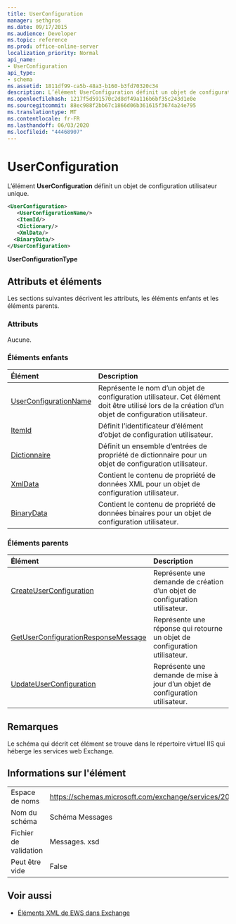 ```yaml
---
title: UserConfiguration
manager: sethgros
ms.date: 09/17/2015
ms.audience: Developer
ms.topic: reference
ms.prod: office-online-server
localization_priority: Normal
api_name:
- UserConfiguration
api_type:
- schema
ms.assetid: 1811df99-ca5b-48a3-b160-b3fd70320c34
description: L’élément UserConfiguration définit un objet de configuration utilisateur unique.
ms.openlocfilehash: 1217f5d591570c2d8df49a116b6bf35c243d1e0e
ms.sourcegitcommit: 88ec988f2bb67c1866d06b361615f3674a24e795
ms.translationtype: MT
ms.contentlocale: fr-FR
ms.lasthandoff: 06/03/2020
ms.locfileid: "44468907"
---
```

# <a name="userconfiguration"></a>UserConfiguration

L’élément **UserConfiguration** définit un objet de configuration utilisateur unique. 
  
```XML
<UserConfiguration>
   <UserConfigurationName/>
   <ItemId/>
   <Dictionary/>
   <XmlData/>
  <BinaryData/>
</UserConfiguration>
```

 **UserConfigurationType**
## <a name="attributes-and-elements"></a>Attributs et éléments

Les sections suivantes décrivent les attributs, les éléments enfants et les éléments parents.
  
### <a name="attributes"></a>Attributs

Aucune.
  
### <a name="child-elements"></a>Éléments enfants

|**Élément**|**Description**|
|:-----|:-----|
|[UserConfigurationName](userconfigurationname.md) <br/> |Représente le nom d’un objet de configuration utilisateur. Cet élément doit être utilisé lors de la création d’un objet de configuration utilisateur.  <br/> |
|[ItemId](itemid.md) <br/> |Définit l’identificateur d’élément d’objet de configuration utilisateur.  <br/> |
|[Dictionnaire](dictionary.md) <br/> |Définit un ensemble d’entrées de propriété de dictionnaire pour un objet de configuration utilisateur.  <br/> |
|[XmlData](xmldata.md) <br/> |Contient le contenu de propriété de données XML pour un objet de configuration utilisateur.  <br/> |
|[BinaryData](binarydata.md) <br/> |Contient le contenu de propriété de données binaires pour un objet de configuration utilisateur.  <br/> |
   
### <a name="parent-elements"></a>Éléments parents

|**Élément**|**Description**|
|:-----|:-----|
|[CreateUserConfiguration](createuserconfiguration.md) <br/> |Représente une demande de création d’un objet de configuration utilisateur.  <br/> |
|[GetUserConfigurationResponseMessage](getuserconfigurationresponsemessage.md) <br/> |Représente une réponse qui retourne un objet de configuration utilisateur.  <br/> |
|[UpdateUserConfiguration](updateuserconfiguration.md) <br/> |Représente une demande de mise à jour d’un objet de configuration utilisateur.  <br/> |
   
## <a name="remarks"></a>Remarques

Le schéma qui décrit cet élément se trouve dans le répertoire virtuel IIS qui héberge les services web Exchange.
  
## <a name="element-information"></a>Informations sur l'élément

|||
|:-----|:-----|
|Espace de noms  <br/> |https://schemas.microsoft.com/exchange/services/2006/messages  <br/> |
|Nom du schéma  <br/> |Schéma Messages  <br/> |
|Fichier de validation  <br/> |Messages. xsd  <br/> |
|Peut être vide  <br/> |False  <br/> |
   
## <a name="see-also"></a>Voir aussi



- [Éléments XML de EWS dans Exchange](ews-xml-elements-in-exchange.md)

